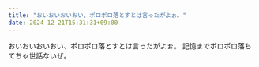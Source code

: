 ```yaml
---
title: "おいおいおいおい、ポロポロ落とすとは言ったがよぉ。"
date: 2024-12-21T15:31:31+09:00
---
```

おいおいおいおい、ポロポロ落とすとは言ったがよぉ。
記憶までポロポロ落ちてちゃ世話ないぜ。
